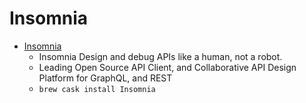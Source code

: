 # Insomnia
- [Insomnia](https://insomnia.rest/)
  -  Insomnia Design and debug APIs like a human, not a robot.
  - Leading Open Source API Client, and Collaborative API Design Platform for GraphQL, and REST
  - `brew cask install Insomnia`
